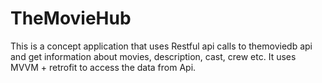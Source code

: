 # TheMovieHub
This is a concept application that uses Restful api calls to themoviedb api and get information about movies, description, cast, crew etc.
It uses MVVM + retrofit to access the data from Api.


